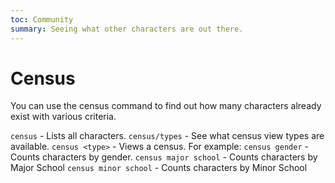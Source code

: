 ```yaml
---
toc: Community
summary: Seeing what other characters are out there.
---
```

# Census

You can use the census command to find out how many characters already exist with various criteria.

`census` - Lists all characters.
`census/types` - See what census view types are available.
`census <type>` - Views a census.
For example:
`census gender` - Counts characters by gender.
`census major school` - Counts characters by Major School
`census minor school` - Counts characters by Minor School
